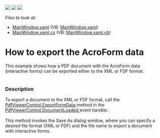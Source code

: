 <!-- default badges list -->
![](https://img.shields.io/endpoint?url=https://codecentral.devexpress.com/api/v1/VersionRange/128658584/16.2.3%2B)
[![](https://img.shields.io/badge/Open_in_DevExpress_Support_Center-FF7200?style=flat-square&logo=DevExpress&logoColor=white)](https://supportcenter.devexpress.com/ticket/details/T274625)
[![](https://img.shields.io/badge/📖_How_to_use_DevExpress_Examples-e9f6fc?style=flat-square)](https://docs.devexpress.com/GeneralInformation/403183)
<!-- default badges end -->
<!-- default file list -->
*Files to look at*:

* [MainWindow.xaml](./CS/ExportFormData/MainWindow.xaml) (VB: [MainWindow.xaml](./VB/ExportFormData/MainWindow.xaml))
* [MainWindow.xaml.cs](./CS/ExportFormData/MainWindow.xaml.cs) (VB: [MainWindow.xaml.vb](./VB/ExportFormData/MainWindow.xaml.vb))
<!-- default file list end -->
# How to export the AcroForm data 


<p>This example shows how a PDF document with the AcroForm data (interactive forms) can be exported either to the XML or FDF format.<br /><br /></p>


<h3>Description</h3>

To export a document to the XML or FDF format, call the <a href="https://documentation.devexpress.com/#WPF/DevExpressXpfPdfViewerPdfViewerControl_ExportFormDatatopic">PdfViewerControl.ExportFormData </a>method in the <a href="https://documentation.devexpress.com/#WPF/DevExpressXpfPdfViewerPdfViewerControl_DocumentLoadedtopic">PdfViewerControl.DocumentLoaded </a>event handler. <br><br>This method invokes the Save As dialog window, where you can specify a desired file format (XML or FDF) and the file name to export a document with interactive forms.

<br/>



